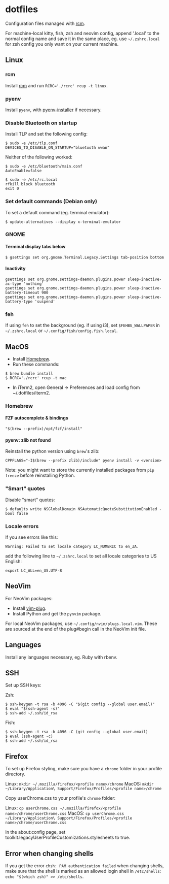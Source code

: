 # dotfiles

Configuration files managed with [rcm](https://github.com/thoughtbot/rcm).

For machine-local kitty, fish, zsh and neovim config, append '.local' to the
normal config name and save it in the same place, eg. use `~/.zshrc.local` for
zsh config you only want on your current machine.

## Linux

### rcm

Install [rcm](https://github.com/thoughtbot/rcm) and run `RCRC='./rcrc' rcup
-t linux`.

### pyenv

Install `pyenv`, with
[pyenv-installer](https://github.com/pyenv/pyenv-installer) if necessary.

### Disable Bluetooth on startup

Install TLP and set the following config:

```
$ sudo -e /etc/tlp.conf
DEVICES_TO_DISABLE_ON_STARTUP="bluetooth wwan"
```

Neither of the following worked:

```
$ sudo -e /etc/bluetooth/main.conf
AutoEnable=false
```

```
$ sudo -e /etc/rc.local
rfkill block bluetooth
exit 0
```

### Set default commands (Debian only)

To set a default command (eg. terminal emulator):

```
$ update-alternatives --display x-terminal-emulator
```

### GNOME

#### Terminal display tabs below

```
$ gsettings set org.gnome.Terminal.Legacy.Settings tab-position bottom
```

#### Inactivity

```
gsettings set org.gnome.settings-daemon.plugins.power sleep-inactive-ac-type 'nothing'
gsettings set org.gnome.settings-daemon.plugins.power sleep-inactive-battery-timeout 900
gsettings set org.gnome.settings-daemon.plugins.power sleep-inactive-battery-type 'suspend'
```

### feh

If using `feh` to set the background (eg. if using i3), set `$FEHBG_WALLPAPER`
in `~/.zshrc.local` or `~/.config/fish/config.fish.local`.

## MacOS

- Install [Homebrew](https://brew.sh/).
- Run these commands:

```
$ brew bundle install
$ RCRC='./rcrc' rcup -t mac
```

- In iTerm2, open General -> Preferences and load config from
  ~/.dotfiles/iterm2.

### Homebrew

#### FZF autocomplete & bindings

`"$(brew --prefix)/opt/fzf/install"`

#### pyenv: zlib not found

Reinstall the python version using `brew`'s zlib:

`CPPFLAGS="-I$(brew --prefix zlib)/include" pyenv install -v <version>`

Note: you might want to store the currently installed packages from `pip freeze`
before reinstalling Python.

### "Smart" quotes

Disable "smart" quotes:

```
$ defaults write NSGlobalDomain NSAutomaticQuoteSubstitutionEnabled -bool false
```

### Locale errors

If you see errors like this:

`Warning: Failed to set locale category LC_NUMERIC to en_ZA.`

add the following line to `~/.zshrc.local` to set all locale categories to US
English:

```
export LC_ALL=en_US.UTF-8
```

## NeoVim

For NeoVim packages:
  - Install [vim-plug](https://github.com/junegunn/vim-plug).
  - Install Python and get the `pynvim` package.

For local NeoVim packages, use `~/.config/nvim/plugs.local.vim`. These are sourced
at the end of the plug#begin call in the NeoVim init file.

## Languages

Install any languages necessary, eg. Ruby with rbenv.

## SSH

Set up SSH keys:

Zsh:

```
$ ssh-keygen -t rsa -b 4096 -C "$(git config --global user.email)"
$ eval "$(ssh-agent -s)"
$ ssh-add ~/.ssh/id_rsa
```

Fish:

```
$ ssh-keygen -t rsa -b 4096 -C (git config --global user.email)
$ eval (ssh-agent -c)
$ ssh-add ~/.ssh/id_rsa
```

## Firefox

To set up Firefox styling, make sure you have a `chrome` folder in your profile
directory.

Linux: `mkdir ~/.mozilla/firefox/<profile name>/chrome`
MacOS: `mkdir ~/Library/Application\ Support/Firefox/Profiles/<profile name>/chrome`

Copy userChrome.css to your profile's `chrome` folder:

Linux: `cp userChrome.css ~/.mozilla/firefox/<profile name>/chrome/userChrome.css`
MacOS: `cp userChrome.css ~/Library/Application\ Support/Firefox/Profiles/<profile name>/chrome/userChrome.css`

In the about:config page, set
toolkit.legacyUserProfileCustomizations.stylesheets to true.

## Error when changing shells

If you get the error `chsh: PAM authentication failed` when changing shells,
make sure that the shell is marked as an allowed login shell in `/etc/shells`:
`echo "$(which zsh)" >> /etc/shells`.
